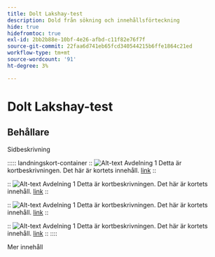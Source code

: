 ```yaml
---
title: Dolt Lakshay-test
description: Dold från sökning och innehållsförteckning
hide: true
hidefromtoc: true
exl-id: 2bb2b88e-10bf-4e26-afbd-c11f82e76f7f
source-git-commit: 22faa6d741eb65fcd340544215b6ffe1864c21ed
workflow-type: tm+mt
source-wordcount: '91'
ht-degree: 3%

---
```


# Dolt Lakshay-test

## Behållare

Sidbeskrivning

::::: landningskort-container
::
![Alt-text](https://experienceleague.adobe.com/en/docs/experience-manager-sites-optimizer/content/media_1173e9b57de6809d27fd2ccd8809bd5cee2437e3d.png?width=2000&amp;format=webply&amp;optimize=medium&amp;lang=en)
Avdelning 1
Detta är kortbeskrivningen.
Det här är kortets innehåll.
[link](https://www.google.com)
::

::
![Alt-text](https://experienceleague.adobe.com/en/docs/experience-manager-sites-optimizer/content/media_1173e9b57de6809d27fd2ccd8809bd5cee2437e3d.png?width=2000&amp;format=webply&amp;optimize=medium&amp;lang=en)
Avdelning 1
Detta är kortbeskrivningen.
Det här är kortets innehåll.
[link](https://www.google.com)
::

::
![Alt-text](https://experienceleague.adobe.com/en/docs/experience-manager-sites-optimizer/content/media_1173e9b57de6809d27fd2ccd8809bd5cee2437e3d.png?width=2000&amp;format=webply&amp;optimize=medium&amp;lang=en)
Avdelning 1
Detta är kortbeskrivningen.
Det här är kortets innehåll.
[link](https://www.google.com)
::

::
![Alt-text](https://experienceleague.adobe.com/en/docs/experience-manager-sites-optimizer/content/media_1173e9b57de6809d27fd2ccd8809bd5cee2437e3d.png?width=2000&amp;format=webply&amp;optimize=medium&amp;lang=en)
Avdelning 1
Detta är kortbeskrivningen.
Det här är kortets innehåll.
[link](https://www.google.com)
::
::::

Mer innehåll
